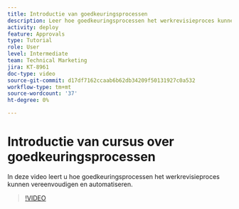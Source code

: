 ```yaml
---
title: Introductie van goedkeuringsprocessen
description: Leer hoe goedkeuringsprocessen het werkrevisieproces kunnen vereenvoudigen en automatiseren.
activity: deploy
feature: Approvals
type: Tutorial
role: User
level: Intermediate
team: Technical Marketing
jira: KT-8961
doc-type: video
source-git-commit: d17df7162ccaab6b62db34209f50131927c0a532
workflow-type: tm+mt
source-wordcount: '37'
ht-degree: 0%

---
```


# Introductie van cursus over goedkeuringsprocessen

In deze video leert u hoe goedkeuringsprocessen het werkrevisieproces kunnen vereenvoudigen en automatiseren.

>[!VIDEO](https://video.tv.adobe.com/v/3436411/?quality=12&learn=on&enablevpops&captions=dut)
